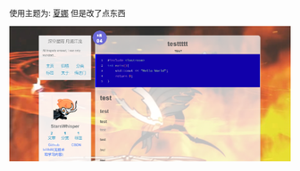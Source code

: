 使用主题为: [夏娜](https://github.com/ShanaMaid/hexo-theme-shana/) 但是改了点东西

![预览](__shanaKnight_pocket/view2.png)

